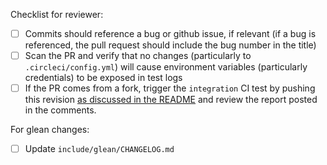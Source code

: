 Checklist for reviewer:

- [ ] Commits should reference a bug or github issue, if relevant (if a bug is referenced, the pull request should include the bug number in the title)
- [ ] Scan the PR and verify that no changes (particularly to `.circleci/config.yml`) will cause environment variables (particularly credentials) to be exposed in test logs
- [ ] If the PR comes from a fork, trigger the `integration` CI test by pushing this revision [as discussed in the README](https://github.com/mozilla-services/mozilla-pipeline-schemas#packaging-and-integration-tests-optional) and review the report posted in the comments.

For glean changes:
- [ ] Update `include/glean/CHANGELOG.md`
